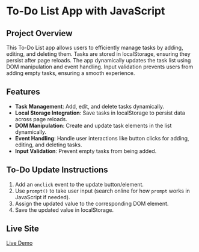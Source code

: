 # To-Do List App with JavaScript

## Project Overview

This To-Do List app allows users to efficiently manage tasks by adding, editing, and deleting them. Tasks are stored in localStorage, ensuring they persist after page reloads. The app dynamically updates the task list using DOM manipulation and event handling. Input validation prevents users from adding empty tasks, ensuring a smooth experience.

## Features

- **Task Management**: Add, edit, and delete tasks dynamically.
- **Local Storage Integration**: Save tasks in localStorage to persist data across page reloads.
- **DOM Manipulation**: Create and update task elements in the list dynamically.
- **Event Handling**: Handle user interactions like button clicks for adding, editing, and deleting tasks.
- **Input Validation**: Prevent empty tasks from being added.

## To-Do Update Instructions

1. Add an `onclick` event to the update button/element.
2. Use `prompt()` to take user input (search online for how `prompt` works in JavaScript if needed).
3. Assign the updated value to the corresponding DOM element.
4. Save the updated value in localStorage.

## Live Site

[Live Demo](https://gmlincoln.github.io/to-do/)
